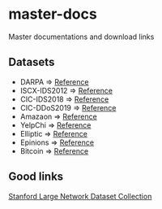 # master-docs
Master documentations and download links

## Datasets

+ DARPA => [Reference](./articles/0001-Sketch-Based%20Anomaly%20Detection%20in%20Streaming%20Graphs/)
+ ISCX-IDS2012 => [Reference](./articles/0001-Sketch-Based%20Anomaly%20Detection%20in%20Streaming%20Graphs/)
+ CIC-IDS2018 => [Reference](./articles/0001-Sketch-Based%20Anomaly%20Detection%20in%20Streaming%20Graphs/)
+ CIC-DDoS2019 => [Reference](./articles/0001-Sketch-Based%20Anomaly%20Detection%20in%20Streaming%20Graphs/)
+ Amazaon => [Reference](https://dl.acm.org/doi/abs/10.1145/2488388.2488466)
+ YelpChi => [Reference](https://dl.acm.org/doi/abs/10.1145/2783258.2783370)
+ Elliptic => [Reference](./articles/0003-DGraph%20A%20Large-Scale%20Financial%20Dataset%20for%20Graph%20Anomaly%20Detection/)
+ Epinions => [Reference](https://dl.acm.org/doi/abs/10.1145/3159652.3159729)
+ Bitcoin => [Reference](https://arxiv.org/abs/1908.02591)

## Good links
[Stanford Large Network Dataset Collection](http://snap.stanford.edu/data/)